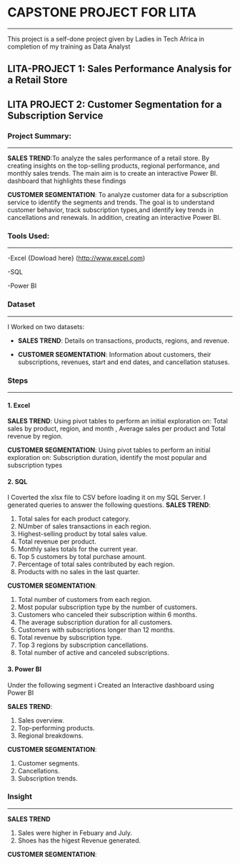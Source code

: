 # CAPSTONE PROJECT FOR LITA
---------------------------------------------------------------
This project is a self-done project given by Ladies in Tech Africa in completion of my training as Data Analyst 

## LITA-PROJECT 1: Sales Performance Analysis for a Retail Store
## LITA PROJECT 2: Customer Segmentation for a Subscription Service

### Project Summary:
------------------------------------
**SALES TREND**:To analyze the sales performance of a retail store. By creating insights on the top-selling products, regional 
performance, and monthly sales trends. The main aim is to create an interactive Power BI. 
dashboard that highlights these findings

**CUSTOMER SEGMENTATION**: To analyze customer data for a subscription service to identify the segments and trends. The goal is to understand customer behavior, track subscription types,and identify key trends in cancellations and renewals. In addition, creating an interactive Power BI.

### Tools Used:
--------------------------------------------
-Excel {Dowload here} (http://www.excel.com)

-SQL

-Power BI

### Dataset
---------------------------------------------
I Worked on two datasets:
- **SALES TREND**: Details on transactions, products, regions, and revenue.
  
- **CUSTOMER SEGMENTATION**: Information about customers, their subscriptions, revenues, start and end dates, and cancellation statuses.

### Steps
--------------------------------------------
#### 1. Excel
**SALES TREND**: Using pivot tables to perform an initial exploration on: Total sales by product, region, and month , Average sales per product and Total revenue by region.

**CUSTOMER SEGMENTATION**:  Using pivot tables to perform an initial exploration on: Subscription duration, identify the most popular and subscription types

#### 2. SQL
I Coverted the xlsx file to CSV before loading it on my SQL Server.
 I generated queries to answer the following questions. 
**SALES TREND**:
1. Total sales for each product category.
2. NUmber of sales transactions in each region.
3. Highest-selling product by total sales value.
4. Total revenue per product.
5. Monthly sales totals for the current year.
6. Top 5 customers by total purchase amount.
7. Percentage of total sales contributed by each region.
8. Products with no sales in the last quarter.

**CUSTOMER SEGMENTATION**:
1. Total number of customers from each region.
2. Most popular subscription type by the number of customers.
3. Customers who canceled their subscription within 6 months.
4. The average subscription duration for all customers.
5. Customers with subscriptions longer than 12 months.
6. Total revenue by subscription type.
7. Top 3 regions by subscription cancellations.
8. Total number of active and canceled subscriptions.

   
#### 3. Power BI
Under the following segment i Created an Interactive dashboard using Power BI

**SALES TREND**:  
1. Sales overview.
2. Top-performing products.
3. Regional breakdowns.

**CUSTOMER SEGMENTATION**:
1. Customer segments.
2. Cancellations.
3. Subscription trends. 

### Insight
---------------------------------------------------------------
**SALES TREND**
1. Sales were higher in Febuary and July.
2. Shoes has the higest Revenue generated.

**CUSTOMER SEGMENTATION**:
